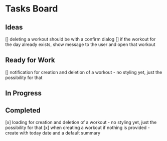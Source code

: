 # Tasks Board
## Ideas
[] deleting a workout should be with a confirm dialog
[] if the workout for the day already exists, show message to the user and open that workout

## Ready for Work
[] notification for creation and deletion of a workout - no styling yet, just the possibility for that
## In Progress
## Completed
[x] loading for creation and deletion of a workout - no styling yet, just the possibility for that
[x] when creating a workout if nothing is provided - create with today date and a default summary